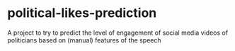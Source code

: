 # political-likes-prediction
A project to try to predict the level of engagement of social media videos of politicians based on (manual) features of the speech
